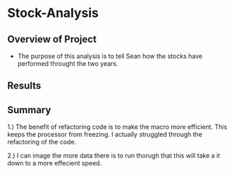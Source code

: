# Stock-Analysis

## Overview of Project

- The purpose of this analysis is to tell Sean how the stocks have performed throught the two years. 

## Results

## Summary

1.) The benefit of refactoring code is to make the macro more efficient. This keeps the processor from freezing. I actually struggled through the refactoring of the code.

2.) I can image the more data there is to run thorugh that this will take a it down to a more effecient speed. 
